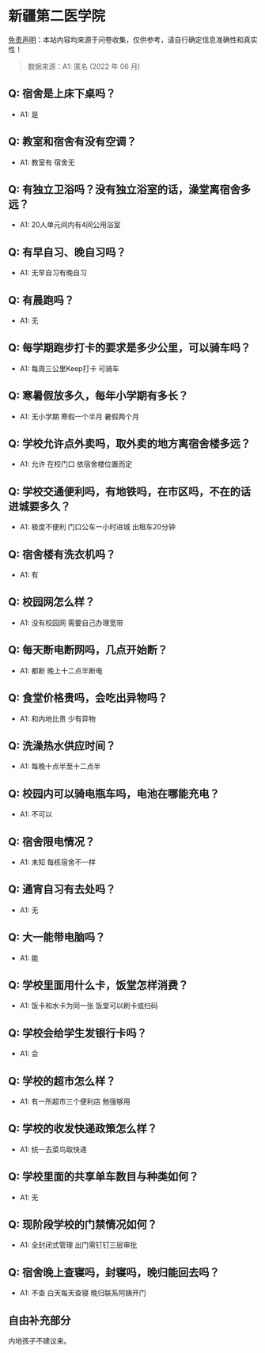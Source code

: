 # 新疆第二医学院

[免责声明](https://colleges.chat/#_3)：本站内容均来源于问卷收集，仅供参考，请自行确定信息准确性和真实性！

> 数据来源：A1: 匿名 (2022 年 06 月)

## Q: 宿舍是上床下桌吗？

- A1: 是

## Q: 教室和宿舍有没有空调？

- A1: 教室有 宿舍无

## Q: 有独立卫浴吗？没有独立浴室的话，澡堂离宿舍多远？

- A1: 20人单元间内有4间公用浴室

## Q: 有早自习、晚自习吗？

- A1: 无早自习有晚自习

## Q: 有晨跑吗？

- A1: 无

## Q: 每学期跑步打卡的要求是多少公里，可以骑车吗？

- A1: 每周三公里Keep打卡 可骑车

## Q: 寒暑假放多久，每年小学期有多长？

- A1: 无小学期 寒假一个半月 暑假两个月

## Q: 学校允许点外卖吗，取外卖的地方离宿舍楼多远？

- A1: 允许 在校门口 依宿舍楼位置而定

## Q: 学校交通便利吗，有地铁吗，在市区吗，不在的话进城要多久？

- A1: 极度不便利 门口公车一小时进城 出租车20分钟

## Q: 宿舍楼有洗衣机吗？

- A1: 有

## Q: 校园网怎么样？

- A1: 没有校园网 需要自己办理宽带

## Q: 每天断电断网吗，几点开始断？

- A1: 都断 晚上十二点半断电

## Q: 食堂价格贵吗，会吃出异物吗？

- A1: 和内地比贵 少有异物

## Q: 洗澡热水供应时间？

- A1: 每晚十点半至十二点半

## Q: 校园内可以骑电瓶车吗，电池在哪能充电？

- A1: 不可以

## Q: 宿舍限电情况？

- A1: 未知 每栋宿舍不一样

## Q: 通宵自习有去处吗？

- A1: 无

## Q: 大一能带电脑吗？

- A1: 能

## Q: 学校里面用什么卡，饭堂怎样消费？

- A1: 饭卡和水卡为同一张 饭堂可以刷卡或扫码

## Q: 学校会给学生发银行卡吗？

- A1: 会

## Q: 学校的超市怎么样？

- A1: 有一所超市三个便利店 勉强够用

## Q: 学校的收发快递政策怎么样？

- A1: 统一去菜鸟取快递

## Q: 学校里面的共享单车数目与种类如何？

- A1: 无

## Q: 现阶段学校的门禁情况如何？

- A1: 全封闭式管理 出门需钉钉三层审批

## Q: 宿舍晚上查寝吗，封寝吗，晚归能回去吗？

- A1: 不查 白天每天查寝 晚归联系阿姨开门

## 自由补充部分

内地孩子不建议来。